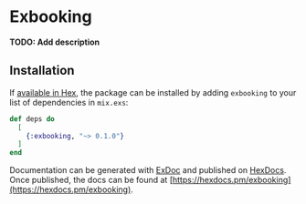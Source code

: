 # Exbooking

**TODO: Add description**

## Installation

If [available in Hex](https://hex.pm/docs/publish), the package can be installed
by adding `exbooking` to your list of dependencies in `mix.exs`:

```elixir
def deps do
  [
    {:exbooking, "~> 0.1.0"}
  ]
end
```

Documentation can be generated with [ExDoc](https://github.com/elixir-lang/ex_doc)
and published on [HexDocs](https://hexdocs.pm). Once published, the docs can
be found at [https://hexdocs.pm/exbooking](https://hexdocs.pm/exbooking).

